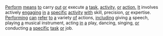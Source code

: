 [Perform](./perform.md) [means](./means.md) [to](./to.md) carry [out](./out.md) [or](./or.md) execute [a](./a.md) [task,](./task.md) [activity,](./activity.md) [or](./or.md) [action.](./action.md) [It](./it.md) involves actively [engaging](./engaging.md) [in](./in.md) [a](./a.md) [specific](./specific.md) [activity](./activity.md) [with](./with.md) skill, precision, [or](./or.md) expertise. [Performing](./performing.md) [can](./can.md) [refer](./refer.md) [to](./to.md) [a](./a.md) variety [of](./of.md) actions, [including](./including.md) giving [a](./a.md) speech, playing [a](./a.md) musical instrument, acting [in](./in.md) [a](./a.md) play, dancing, singing, [or](./or.md) conducting [a](./a.md) [specific](./specific.md) [task](./task.md) [or](./or.md) job.